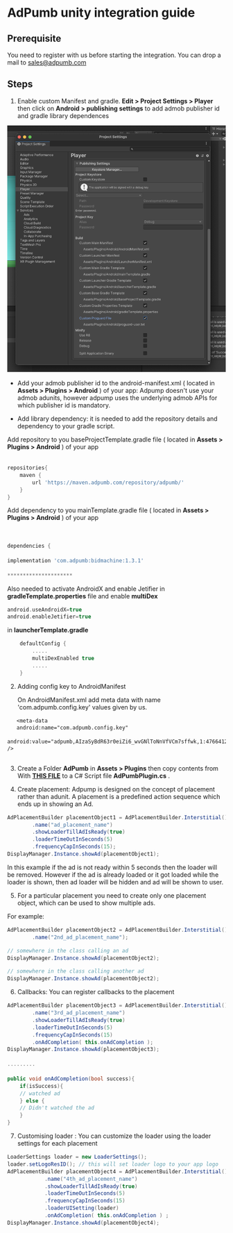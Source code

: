 # AdPumb unity integration guide

## Prerequisite ##

You need to register with us before starting the integration. You can drop a mail to sales@adpumb.com

## Steps ##

  

1) Enable custom Manifest and gradle. **Edit > Project Settings > Player** then click on **Android > publishing settings** to add admob publisher id and gradle library dependences 

  

![alt text](https://github.com/ad-pump/unity-demo/blob/main/screen-shot/project-settings.png?raw=true)

  

  

  

* Add your admob publisher id to the android-manifest.xml ( located in **Assets > Plugins > Android** ) of your app: Adpump doesn't use your admob adunits, however adpump uses the underlying admob APIs for which publisher id is mandatory. 


* Add library dependency: it is needed to add the repository details and dependency  to your gradle script.

  

Add repository to you baseProjectTemplate.gradle file ( located in **Assets > Plugins > Android** )  of your app

```gradle

repositories{
    maven {
        url 'https://maven.adpumb.com/repository/adpumb/'
    }
}

```

Add dependency to you mainTemplate.gradle file ( located in **Assets > Plugins > Android** )  of your app

```gradle


dependencies {

implementation 'com.adpumb:bidmachine:1.3.1'

*********************

```

Also needed to activate AndroidX and enable Jetifier in **gradleTemplate.properties** file and enable **multiDex** 
```gradle
android.useAndroidX=true
android.enableJetifier=true
```
in **launcherTemplate.gradle**
```gradle
    defaultConfig {
        .....
        multiDexEnabled true
        .....
    }
```

2) Adding config key to AndroidManifest

   On AndroidManifest.xml add meta data with name 'com.adpumb.config.key' values given by us.

```
   <meta-data 
   android:name="com.adpumb.config.key" 
   android:value="adpumb,AIzaSyBdR63r0eiZi6_wvGNlToNnVfVCm7sffwk,1:476641212837:android:440c356d4a9858bcda904c" />
    
```


3) Create a Folder **AdPumb** in **Assets > Plugins** then copy contents from With [**THIS FILE**](https://raw.githubusercontent.com/ad-pump/unity-demo/main/Assets/Plugins/AdPumb/AdPumbPlugin.cs)  to a C# Script file **AdPumbPlugin.cs** .

4) Create placement: Adpump is designed on the concept of placement rather than adunit. A placement is a predefined action sequence which ends up in showing an Ad. 

```c#
AdPlacementBuilder placementObject1 = AdPlacementBuilder.Interstitial()
        .name("ad_placement_name")    
        .showLoaderTillAdIsReady(true)
        .loaderTimeOutInSeconds(5)
        .frequencyCapInSeconds(15);
DisplayManager.Instance.showAd(placementObject1);
```

In this example if the ad is not ready within 5 seconds then the loader will be removed. However if the ad is already loaded or it got loaded while the loader is shown, then ad loader will be hidden and ad will be shown to user.

5) For a particular placement you need to create only one placement object, which can be used to show multiple ads.

For example:

```c#
AdPlacementBuilder placementObject2 = AdPlacementBuilder.Interstitial()
        .name("2nd_ad_placement_name");
```

```c#
// somewhere in the class calling an ad
DisplayManager.Instance.showAd(placementObject2);
```
```c#
// somewhere in the class calling another ad
DisplayManager.Instance.showAd(placementObject2);
```

6) Callbacks: You can register callbacks to the placement

```c#
AdPlacementBuilder placementObject3 = AdPlacementBuilder.Interstitial()
        .name("3rd_ad_placement_name")    
        .showLoaderTillAdIsReady(true)
        .loaderTimeOutInSeconds(5)
        .frequencyCapInSeconds(15)
        .onAdCompletion( this.onAdCompletion );
DisplayManager.Instance.showAd(placementObject3);

......... 

public void onAdCompletion(bool success){ 
    if(isSuccess){ 
    // watched ad
    } else {
    // Didn't watched the ad
    }
}
```

7) Customising loader : You can customize the loader using the loader settings for each placement

```c#
LoaderSettings loader = new LoaderSettings();
loader.setLogoResID(); // this will set loader logo to your app logo
AdPlacementBuilder placementObject4 = AdPlacementBuilder.Interstitial()
            .name("4th_ad_placement_name")
            .showLoaderTillAdIsReady(true)
            .loaderTimeOutInSeconds(5)
            .frequencyCapInSeconds(15)
            .loaderUISetting(loader)
            .onAdCompletion( this.onAdCompletion ) ;
DisplayManager.Instance.showAd(placementObject4);

```

